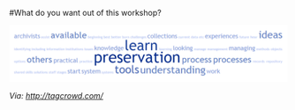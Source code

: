 #What do you want out of this workshop?

![image](src/images/workshop-goals-wordcloud.png)

*Via: http://tagcrowd.com/*
